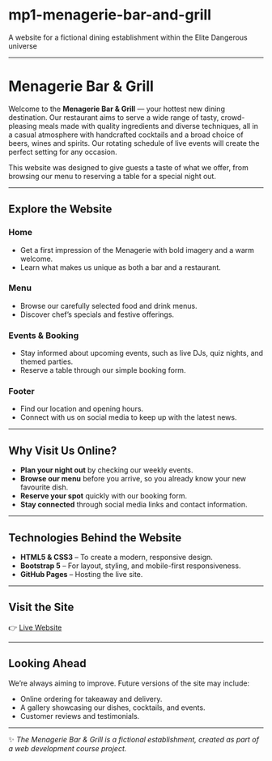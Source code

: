 # mp1-menagerie-bar-and-grill
A website for a fictional dining establishment within the Elite Dangerous universe

---

# Menagerie Bar & Grill

Welcome to the **Menagerie Bar & Grill** — your hottest new dining destination.
Our restaurant aims to serve a wide range of tasty, crowd-pleasing meals made with quality ingredients and diverse techniques, all in a casual atmosphere with handcrafted cocktails and a broad choice of beers, wines and spirits. Our rotating schedule of live events will create the perfect setting for any occasion.

This website was designed to give guests a taste of what we offer, from browsing our menu to reserving a table for a special night out.

---

## Explore the Website

### Home

* Get a first impression of the Menagerie with bold imagery and a warm welcome.
* Learn what makes us unique as both a bar and a restaurant.

### Menu

* Browse our carefully selected food and drink menus.
* Discover chef’s specials and festive offerings.

### Events & Booking

* Stay informed about upcoming events, such as live DJs, quiz nights, and themed parties.
* Reserve a table through our simple booking form.

### Footer

* Find our location and opening hours.
* Connect with us on social media to keep up with the latest news.

---

## Why Visit Us Online?

* **Plan your night out** by checking our weekly events.
* **Browse our menu** before you arrive, so you already know your new favourite dish.
* **Reserve your spot** quickly with our booking form.
* **Stay connected** through social media links and contact information.

---

## Technologies Behind the Website

* **HTML5 & CSS3** – To create a modern, responsive design.
* **Bootstrap 5** – For layout, styling, and mobile-first responsiveness.
* **GitHub Pages** – Hosting the live site.

---

## Visit the Site

👉 [Live Website](https://stevenwilliams604.github.io/menagerie-bar-grill/)

---

## Looking Ahead

We’re always aiming to improve. Future versions of the site may include:

* Online ordering for takeaway and delivery.
* A gallery showcasing our dishes, cocktails, and events.
* Customer reviews and testimonials.

---

✨ *The Menagerie Bar & Grill is a fictional establishment, created as part of a web development course project.*
